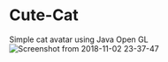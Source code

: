 # Cute-Cat
Simple cat avatar using Java Open GL
![Screenshot from 2018-11-02 23-37-47](https://user-images.githubusercontent.com/53618522/147850898-db40e2bb-4657-4ec9-a737-77e71b72d21a.png)
